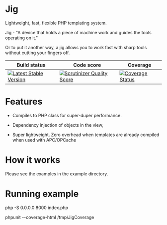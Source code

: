 Jig
===

Lightweight, fast, flexible PHP templating system.

Jig - "A device that holds a piece of machine work and guides the tools operating on it."

Or to put it another way, a jig allows you to work fast with sharp tools without cutting your fingers off.


<table>
    <thead>
        <tr>
            <th>Build status</th>
            <th>Code score</th>
            <th>Coverage</th>
        </tr>
    </thead>
    <tbody>
        <tr>
            <td>
                <a href="https://travis-ci.org/Danack/Jig ">
                    <img src="https://travis-ci.org/Danack/Jig.png" alt="Latest Stable Version" style="max-width:100%;">
                </a>
            </td>
            <td>
                <a href="https://scrutinizer-ci.com/g/Danack/Jig/">
                    <img src="https://scrutinizer-ci.com/g/Danack/Jig/badges/quality-score.png?s=bac5cc7d57c0433c1213290257721948818a78a2" alt="Scrutinizer Quality Score" style="max-width:100%;">
                </a>
            </td>
            <td>
                <a href="https://scrutinizer-ci.com/g/Danack/Jig/">
                    <img src="https://scrutinizer-ci.com/g/Danack/Jig/badges/coverage.png?s=70806917f23a4e848d7c7415ac71e25256ec9b58" alt="Coverage Status" style="max-width:100%;">
                </a>
            </td>
        </tr>
    </tbody>
</table>


Features 
========

* Compiles to PHP class for super-duper performance.

* Dependency injection of objects in the view, 

* Super lightweight. Zero overhead when templates are already compiled when used with APC/OPCache


How it works
============

Please see the examples in the example directory.


Running example
===============

php -S 0.0.0.0:8000 index.php



phpunit --coverage-html /tmp/JigCoverage